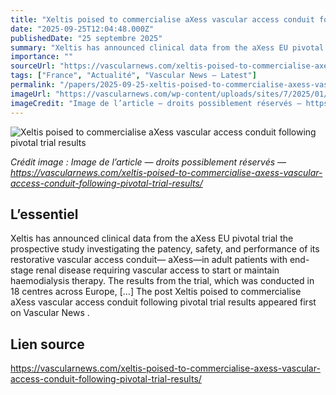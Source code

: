 ```yaml
---
title: "Xeltis poised to commercialise aXess vascular access conduit following pivotal trial results"
date: "2025-09-25T12:04:48.000Z"
publishedDate: "25 septembre 2025"
summary: "Xeltis has announced clinical data from the aXess EU pivotal trial the prospective study investigating the patency, safety, and performance of its restorative vascular access conduit— aXess—in adult patients with end-stage renal disease requiring vascular access to start or maintain haemodialysis therapy. The results from the trial, which was conducted in 18 centres across Europe, [&#8230;] The post Xeltis poised to commercialise aXess vascular access conduit following pivotal trial results appeared first on Vascular News ."
importance: ""
sourceUrl: "https://vascularnews.com/xeltis-poised-to-commercialise-axess-vascular-access-conduit-following-pivotal-trial-results/"
tags: ["France", "Actualité", "Vascular News — Latest"]
permalink: "/papers/2025-09-25-xeltis-poised-to-commercialise-axess-vascular-access-conduit-following-pivotal-trial-results"
imageUrl: "https://vascularnews.com/wp-content/uploads/sites/7/2025/01/new-xeltis-axess-pic-featured.jpg"
imageCredit: "Image de l’article — droits possiblement réservés — https://vascularnews.com/xeltis-poised-to-commercialise-axess-vascular-access-conduit-following-pivotal-trial-results/"
---
```


![Xeltis poised to commercialise aXess vascular access conduit following pivotal trial results](https://vascularnews.com/wp-content/uploads/sites/7/2025/01/new-xeltis-axess-pic-featured.jpg)

*Crédit image : Image de l’article — droits possiblement réservés — https://vascularnews.com/xeltis-poised-to-commercialise-axess-vascular-access-conduit-following-pivotal-trial-results/*

## L’essentiel

Xeltis has announced clinical data from the aXess EU pivotal trial the prospective study investigating the patency, safety, and performance of its restorative vascular access conduit— aXess—in adult patients with end-stage renal disease requiring vascular access to start or maintain haemodialysis therapy. The results from the trial, which was conducted in 18 centres across Europe, [&#8230;] The post Xeltis poised to commercialise aXess vascular access conduit following pivotal trial results appeared first on Vascular News .

## Lien source

https://vascularnews.com/xeltis-poised-to-commercialise-axess-vascular-access-conduit-following-pivotal-trial-results/

